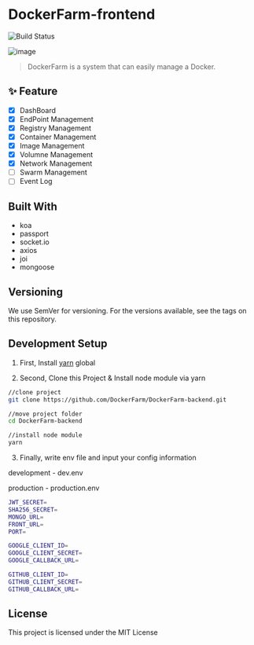 # DockerFarm-frontend

![Build Status](http://jenkins.dockerfarm.cf/buildStatus/icon?job=DockerFarm-backend/master)

![image](https://user-images.githubusercontent.com/2585676/45164345-3824ac00-b22d-11e8-8582-f401e7b9dca8.png)

> DockerFarm is a system that can easily manage a Docker.



## ✨ Feature

- [x] DashBoard
- [x] EndPoint Management
- [x] Registry Management
- [x] Container Management
- [x] Image Management
- [x] Volumne Management
- [x] Network Management
- [ ] Swarm Management
- [ ] Event Log

## Built With

* koa
* passport
* socket.io
* axios
* joi
* mongoose

## Versioning
We use SemVer for versioning. For the versions available, see the tags on this repository.


## Development Setup

1. First, Install [yarn](https://yarnpkg.com/en/) global 


2. Second, Clone this Project & Install node module via yarn 

```sh
//clone project
git clone https://github.com/DockerFarm/DockerFarm-backend.git

//move project folder
cd DockerFarm-backend 

//install node module
yarn 
```

3. Finally, write env file and input your config information 

development - dev.env

production - production.env

```sh
JWT_SECRET=
SHA256_SECRET=
MONGO_URL=
FRONT_URL=
PORT=

GOOGLE_CLIENT_ID=
GOOGLE_CLIENT_SECRET=
GOOGLE_CALLBACK_URL=

GITHUB_CLIENT_ID=
GITHUB_CLIENT_SECRET=
GITHUB_CALLBACK_URL=
```

## License 

This project is licensed under the MIT License
